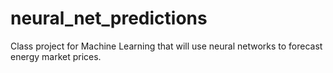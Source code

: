 # neural_net_predictions
Class project for Machine Learning that will use neural networks to forecast energy market prices.
